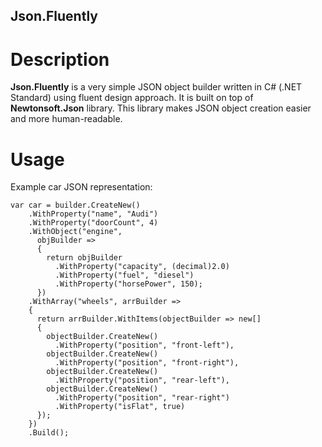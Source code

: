 ## Json.Fluently

# Description

**Json.Fluently** is a very simple JSON object builder written in C# (.NET Standard) using fluent design approach. It is built on top of **Newtonsoft.Json** library. This library makes JSON object creation easier and more human-readable.

# Usage
Example car JSON representation:

	var car = builder.CreateNew()
        .WithProperty("name", "Audi")
        .WithProperty("doorCount", 4)
        .WithObject("engine",
          objBuilder =>
          {
            return objBuilder
              .WithProperty("capacity", (decimal)2.0)
              .WithProperty("fuel", "diesel")
              .WithProperty("horsePower", 150);
          })
        .WithArray("wheels", arrBuilder =>
        {
          return arrBuilder.WithItems(objectBuilder => new[]
          {
            objectBuilder.CreateNew()
              .WithProperty("position", "front-left"),
            objectBuilder.CreateNew()
              .WithProperty("position", "front-right"),
            objectBuilder.CreateNew()
              .WithProperty("position", "rear-left"),
            objectBuilder.CreateNew()
              .WithProperty("position", "rear-right")
              .WithProperty("isFlat", true)
          });
        })
        .Build();
